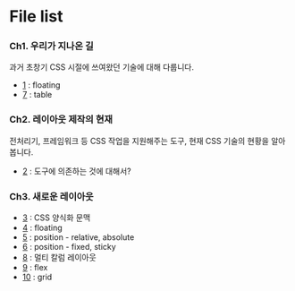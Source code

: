 # File list

### Ch1. 우리가 지나온 길
과거 초창기 CSS 시절에 쓰여왔던 기술에 대해 다룹니다.
* [1](https://github.com/TaekGeunLee/study_frontEnd/tree/master/B1/1) : floating
* [7](https://github.com/TaekGeunLee/study_frontEnd/tree/master/B1/7) : table

### Ch2. 레이아웃 제작의 현재
전처리기, 프레임워크 등 CSS 작업을 지원해주는 도구, 현재 CSS 기술의 현황을 알아봅니다.
* [2](https://github.com/TaekGeunLee/study_frontEnd/tree/master/B1/2) : 도구에 의존하는 것에 대해서?

### Ch3. 새로운 레이아웃
* [3](https://github.com/TaekGeunLee/study_frontEnd/tree/master/B1/3) : CSS 양식화 문맥
* [4](https://github.com/TaekGeunLee/study_frontEnd/tree/master/B1/4) : floating
* [5](https://github.com/TaekGeunLee/study_frontEnd/tree/master/B1/5) : position - relative, absolute
* [6](https://github.com/TaekGeunLee/study_frontEnd/tree/master/B1/6) : position - fixed, sticky
* [8](https://github.com/TaekGeunLee/study_frontEnd/tree/master/B1/8) : 멀티 칼럼 레이아웃
* [9](https://github.com/TaekGeunLee/study_frontEnd/tree/master/B1/9) : flex
* [10](https://github.com/TaekGeunLee/study_frontEnd/tree/master/B1/10) : grid





